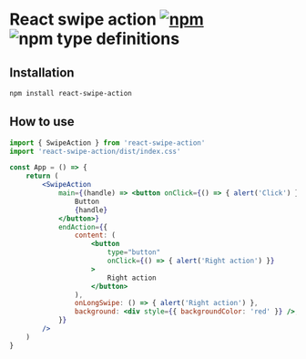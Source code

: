 # React swipe action [![npm](https://img.shields.io/npm/v/react-swipe-action.svg)](https://www.npmjs.com/package/react-swipe-action) ![npm type definitions](https://img.shields.io/npm/types/react-swipe-action.svg)

## Installation

```bash
npm install react-swipe-action
```

## How to use

```jsx
import { SwipeAction } from 'react-swipe-action'
import 'react-swipe-action/dist/index.css'

const App = () => {
	return (
		<SwipeAction
			main={(handle) => <button onClick={() => { alert('Click') }} style={{ position: 'relative' }}>
				Button
				{handle}
			</button>}
			endAction={{
				content: (
					<button
						type="button"
						onClick={() => { alert('Right action') }}
					>
						Right action
					</button>
				),
				onLongSwipe: () => { alert('Right action') },
				background: <div style={{ backgroundColor: 'red' }} />,
			}}
		/>
	)
}
```
